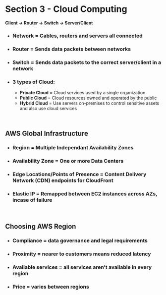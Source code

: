 # Section 3 - Cloud Computing

**Client -> Router -> Switch -> Server/Client**
- ### **Network** = Cables, routers and servers all connected
- ### **Router** = Sends data packets between networks
- ### **Switch** = Sends data packets to the correct server/client in a network
- ### **3 types of Cloud:**
	- **Private Cloud** = Cloud services used by a single organization
	- **Public Cloud** = Cloud resources owned and operated by the public
	- **Hybrid Cloud** = Use servers on-premises to control sensitive assets and also use cloud services

<br>

## **AWS Global Infrastructure**
- ### **Region** = Multiple Independant Availability Zones
- ### **Availability Zone** = One or more Data Centers
- ### **Edge Locations/Points of Presence** = Content Delivery Network (CDN) endpoints for **CloudFront**
- ### **Elastic IP** = Remapped between EC2 instances across AZs, incase of failure

<br>

## **Choosing AWS Region**
- ### **Compliance** = data governance and legal requirements
- ### **Proximity** = nearer to customers means reduced latency
- ### **Available services** = all services aren't available in every region
- ### **Price** = varies between regions
